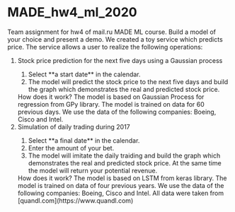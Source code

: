 # MADE_hw4_ml_2020
Team assignment for hw4 of mail.ru MADE ML course. Build a model of your choice and present a demo. 
We created a toy service which predicts price.
The service allows a user to realize the following operations:
<ol>
<li>Stock price prediction for the next five days using a Gaussian process</li>
<ol>
	<li> Select **a start date** in the calendar.</li>
	<li>  The model will predict the stock price to the next five days and build the graph which demonstrates the real and predicted stock price.</li>
</ol>
How does it work?
The model is based on Gaussian Process for regression from GPy library. The model is trained on data for 60 previous days. We use the data of the following companies: Boeing, Cisco and Intel.
<li>Simulation of daily trading during 2017</li>
<ol>
<li>Select **a final date** in the calendar.</li>
<li>Enter the amount of your bet.</li>
<li>The model will imitate the daily traiding and build the graph which demonstrates the real and predicted stock price.
    At the same time the model will return your potential revenue.</li>
</ol>
How does it work?
The model is based on LSTM from keras library. The model is trained on data of four previous years. We use the data of the following companies: Boeing, Cisco and Intel. All data were taken from [quandl.com](https://www.quandl.com)
